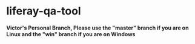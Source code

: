 liferay-qa-tool
===============

**Victor's Personal Branch, Please use the "master" branch if you are on Linux and the "win" branch if you are on Windows**
